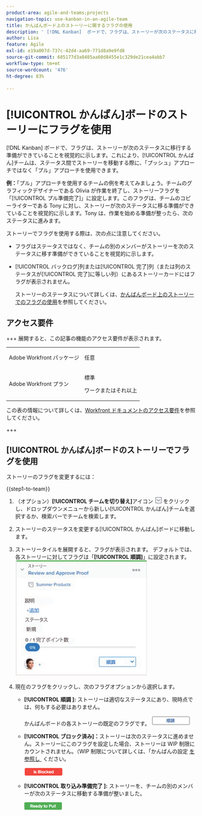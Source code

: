 ```yaml
---
product-area: agile-and-teams;projects
navigation-topic: use-kanban-in-an-agile-team
title: かんばんボード上のストーリーに関するフラグの使用
description: ' [!DNL Kanban]  ボードで、フラグは、ストーリーが次のステータスに移行する準備ができていることを視覚的に示します。これにより、かんばんチームは、ステータス間でストーリーを移動する際に、「プッシュ」アプローチではなく「プル」アプローチを使用できます。'
author: Lisa
feature: Agile
exl-id: e19a007d-737c-42d4-aa69-771d8a9e9fd8
source-git-commit: 685177d3a8485aa60d8455e1c329de21cea4abb7
workflow-type: tm+mt
source-wordcount: '476'
ht-degree: 83%

---
```


# [!UICONTROL かんばん]ボードのストーリーにフラグを使用

[!DNL Kanban] ボードで、フラグは、ストーリーが次のステータスに移行する準備ができていることを視覚的に示します。これにより、[!UICONTROL かんばん]チームは、ステータス間でストーリーを移動する際に、「プッシュ」アプローチではなく「プル」アプローチを使用できます。

**例：**「プル」アプローチを使用するチームの例を考えてみましょう。チームのグラフィックデザイナーである Olivia が作業を終了し、ストーリーフラグを「[!UICONTROL プル準備完了]」に設定します。このフラグは、チームのコピーライターである Tony に対し、ストーリーが次のステータスに移る準備ができていることを視覚的に示します。Tony は、作業を始める準備が整ったら、次のステータスに進みます。

ストーリーでフラグを使用する際は、次の点に注意してください。

* フラグはステータスではなく、チームの別のメンバーがストーリーを次のステータスに移す準備ができていることを視覚的に示します。
* [!UICONTROL バックログ]列または[!UICONTROL 完了]列（または列のステータスが[!UICONTROL 完了]に等しい列）にあるストーリーカードにはフラグが表示されません。

  ストーリーのステータスについて詳しくは、[かんばんボード上のストーリーでのフラグの使用](#updating-the-status-of-stories-and-subtasks)を参照してください。

## アクセス要件

+++ 展開すると、この記事の機能のアクセス要件が表示されます。

<table style="table-layout:auto"> 
 <col> 
 </col> 
 <col> 
 </col> 
 <tbody> 
  <tr> 
   <td role="rowheader">Adobe Workfront パッケージ</td> 
   <td> <p>任意</p> </td> 
  </tr> 
  <tr> 
   <td role="rowheader">Adobe Workfront プラン</td> 
   <td> <p>標準</p> 
   <p>ワークまたはそれ以上</p> </td> 
  </tr>
 </tbody> 
</table>

この表の情報について詳しくは、[Workfront ドキュメントのアクセス要件](/help/quicksilver/administration-and-setup/add-users/access-levels-and-object-permissions/access-level-requirements-in-documentation.md)を参照してください。

+++

## [!UICONTROL かんばん]ボードのストーリーでフラグを使用

ストーリーのフラグを変更するには：

{{step1-to-team}}

1. （オプション）**[!UICONTROL チームを切り替え]**&#x200B;アイコン ![チームを切り替えアイコン](assets/switch-team-icon.png) をクリックし、ドロップダウンメニューから新しい[!UICONTROL かんばん]チームを選択するか、検索バーでチームを検索します。

1. ストーリーのステータスを変更する[!UICONTROL かんばん]ボードに移動します。
1. ストーリータイルを展開すると、フラグが表示されます。
デフォルトでは、各ストーリーに対してフラグは「**[!UICONTROL 順調]**」に設定されます。
   ![かんばんカード](assets/agile-storycard-kanban-2021-350x308.png)

1. 現在のフラグをクリックし、次のフラグオプションから選択します。

   * **[!UICONTROL 順調 &#x200B;]:** ストーリーは適切なステータスにあり、現時点では、何もする必要はありません。

     かんばんボードの各ストーリーの既定のフラグです。
     ![kanban_flag_ontrack.png](assets/kanban-flag-ontrack.png)

   * **[!UICONTROL ブロック済み]：**&#x200B;ストーリーは次のステータスに進めません。ストーリーにこのフラグを設定した場合、ストーリーは WIP 制限にカウントされません。（WIP 制限について詳しくは、「かんばんの設定 [&#x200B; を参照し &#x200B;](../../agile/get-started-with-agile-in-workfront/configure-kanban.md) ください。

     ![kanban_flag_blocked.png](assets/kanban-flag-blocked.png)

   * **[!UICONTROL 取り込み準備完了 &#x200B;]:** ストーリーを、チームの別のメンバーが次のステータスに移動する準備が整いました。

     ![kanban_flag_ready.png](assets/kanban-flag-ready.png)
